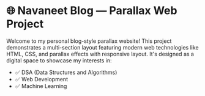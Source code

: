 # 🌐 Navaneet Blog — Parallax Web Project

Welcome to my personal blog-style parallax website! This project demonstrates a multi-section layout featuring modern web technologies like HTML, CSS, and parallax effects with responsive layout. It's designed as a digital space to showcase my interests in:

- ✅ DSA (Data Structures and Algorithms)
- ✅ Web Development
- ✅ Machine Learning

